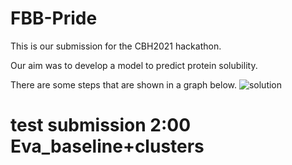 # FBB-Pride

This is our submission for the CBH2021 hackathon.

Our aim was to develop a model to predict protein solubility.

There are some steps that are shown in a graph below.
![solution](https://user-images.githubusercontent.com/38766545/115983540-74f26c80-a5aa-11eb-8e03-1b55a8dd51cc.png)



# test submission 2:00 Eva_baseline+clusters
